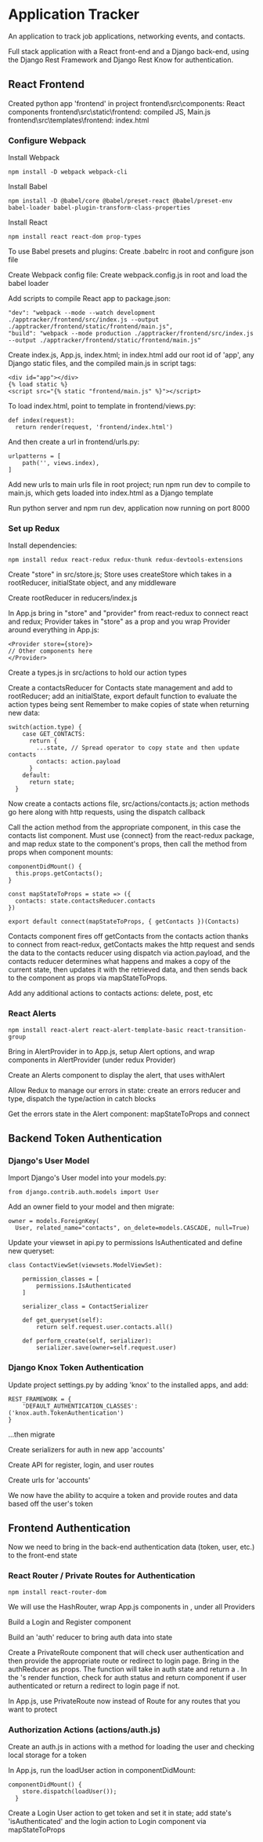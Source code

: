 # Application Tracker

An application to track job applications, networking events, and contacts.

Full stack application with a React front-end and a Django back-end, using the Django Rest Framework and Django Rest Know for authentication.

## React Frontend

Created python app 'frontend' in project
frontend\src\components: React components
frontend\src\static\frontend: compiled JS, Main.js
frontend\src\templates\frontend: index.html

### Configure Webpack

Install Webpack

```
npm install -D webpack webpack-cli
```

Install Babel

```
npm install -D @babel/core @babel/preset-react @babel/preset-env babel-loader babel-plugin-transform-class-properties
```

Install React

```
npm install react react-dom prop-types
```

To use Babel presets and plugins:
Create .babelrc in root and configure json file

Create Webpack config file:
Create webpack.config.js in root and load the babel loader

Add scripts to compile React app to package.json:

```
"dev": "webpack --mode --watch development ./apptracker/frontend/src/index.js --output ./apptracker/frontend/static/frontend/main.js",
"build": "webpack --mode production ./apptracker/frontend/src/index.js --output ./apptracker/frontend/static/frontend/main.js"
```

Create index.js, App.js, index.html; in index.html add our root id of 'app', any Django static files, and the compiled main.js in script tags:

```
<div id="app"></div>
{% load static %}
<script src="{% static "frontend/main.js" %}"></script>
```

To load index.html, point to template in frontend/views.py:

```
def index(request):
  return render(request, 'frontend/index.html')
```

And then create a url in frontend/urls.py:

```
urlpatterns = [
    path('', views.index),
]
```

Add new urls to main urls file in root project; run npm run dev to compile to main.js, which gets loaded into index.html as a Django template

Run python server and npm run dev, application now running on port 8000

### Set up Redux

Install dependencies:

```
npm install redux react-redux redux-thunk redux-devtools-extensions
```

Create "store" in src/store.js; Store uses createStore which takes in a rootReducer, initialState object, and any middleware

Create rootReducer in reducers/index.js

In App.js bring in "store" and "provider" from react-redux to connect react and redux; Provider takes in "store" as a prop and you wrap Provider around everything in App.js:

```
<Provider store={store}>
// Other components here
</Provider>
```

Create a types.js in src/actions to hold our action types

Create a contactsReducer for Contacts state management and add to rootReducer; add an initialState, export default function to evaluate the action types being sent
Remember to make copies of state when returning new data:

```
switch(action.type) {
    case GET_CONTACTS:
      return {
        ...state, // Spread operator to copy state and then update contacts
        contacts: action.payload
      }
    default:
      return state;
  }
```

Now create a contacts actions file, src/actions/contacts.js; action methods go here along with http requests, using the dispatch callback

Call the action method from the appropriate component, in this case the contacts list component. Must use {connect} from the react-redux package, and map redux state to the component's props, then call the method from props when component mounts:

```
componentDidMount() {
  this.props.getContacts();
}

const mapStateToProps = state => ({
  contacts: state.contactsReducer.contacts
})

export default connect(mapStateToProps, { getContacts })(Contacts)
```

Contacts component fires off getContacts from the contacts action thanks to connect from react-redux, getContacts makes the http request and sends the data to the contacts reducer using dispatch via action.payload, and the contacts reducer determines what happens and makes a copy of the current state, then updates it with the retrieved data, and then sends back to the component as props via mapStateToProps.

Add any additional actions to contacts actions: delete, post, etc

### React Alerts

```
npm install react-alert react-alert-template-basic react-transition-group
```

Bring in AlertProvider in to App.js, setup Alert options, and wrap components in AlertProvider (under redux Provider)

Create an Alerts component to display the alert, that uses withAlert

Allow Redux to manage our errors in state: create an errors reducer and type, dispatch the type/action in catch blocks

Get the errors state in the Alert component: mapStateToProps and connect

## Backend Token Authentication

### Django's User Model

Import Django's User model into your models.py:

```
from django.contrib.auth.models import User
```

Add an owner field to your model and then migrate:

```
owner = models.ForeignKey(
  User, related_name="contacts", on_delete=models.CASCADE, null=True)
```

Update your viewset in api.py to permissions IsAuthenticated and define new queryset:

```
class ContactViewSet(viewsets.ModelViewSet):

    permission_classes = [
        permissions.IsAuthenticated
    ]

    serializer_class = ContactSerializer

    def get_queryset(self):
        return self.request.user.contacts.all()

    def perform_create(self, serializer):
        serializer.save(owner=self.request.user)
```

### Django Knox Token Authentication

Update project settings.py by adding 'knox' to the installed apps, and add:

```
REST_FRAMEWORK = {
    'DEFAULT_AUTHENTICATION_CLASSES': ('knox.auth.TokenAuthentication')
}
```

...then migrate

Create serializers for auth in new app 'accounts'

Create API for register, login, and user routes

Create urls for 'accounts'

We now have the ability to acquire a token and provide routes and data based off the user's token

## Frontend Authentication

Now we need to bring in the back-end authentication data (token, user, etc.) to the front-end state

### React Router / Private Routes for Authentication

```
npm install react-router-dom
```

We will use the HashRouter, wrap App.js components in <Router>, under all Providers

Build a Login and Register component

Build an 'auth' reducer to bring auth data into state

Create a PrivateRoute component that will check user authentication and then provide the appropriate route or redirect to login page. Bring in the authReducer as props. The function will take in auth state and return a <Route />. In the <Route />'s render function, check for auth status and return component if user authenticated or return a redirect to login page if not.

In App.js, use PrivateRoute now instead of Route for any routes that you want to protect

### Authorization Actions (actions/auth.js)

Create an auth.js in actions with a method for loading the user and checking local storage for a token

In App.js, run the loadUser action in componentDidMount:

```
componentDidMount() {
    store.dispatch(loadUser());
  }
```

Create a Login User action to get token and set it in state; add state's 'isAuthenticated' and the login action to Login component via mapStateToProps
